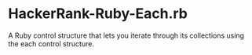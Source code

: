 # HackerRank-Ruby-Each.rb
A Ruby control structure that lets you iterate through its collections using the each control structure.
